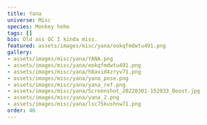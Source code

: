 ```yaml
---
title: Yana
universe: Misc
species: Monkey hehe
tags: []
bio: Old ass OC I kinda miss.
featured: assets/images/misc/yana/eokqfmdwtu491.png
gallery:
- assets/images/misc/yana/YANA.png
- assets/images/misc/yana/eokqfmdwtu491.png
- assets/images/misc/yana/h8avid4zryv71.png
- assets/images/misc/yana/yana_pose.png
- assets/images/misc/yana/yana_ref.png
- assets/images/misc/yana/Screenshot_20220301-152033_Boost.jpg
- assets/images/misc/yana/yana_2.png
- assets/images/misc/yana/lsc75kushnw71.png
order: 46
---
```

